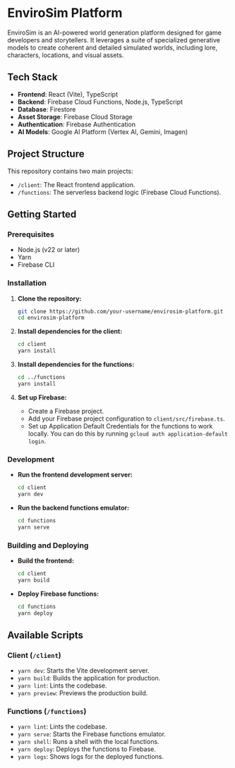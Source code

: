 # EnviroSim Platform

EnviroSim is an AI-powered world generation platform designed for game developers and storytellers. It leverages a suite of specialized generative models to create coherent and detailed simulated worlds, including lore, characters, locations, and visual assets.

## Tech Stack

- **Frontend**: React (Vite), TypeScript
- **Backend**: Firebase Cloud Functions, Node.js, TypeScript
- **Database**: Firestore
- **Asset Storage**: Firebase Cloud Storage
- **Authentication**: Firebase Authentication
- **AI Models**: Google AI Platform (Vertex AI, Gemini, Imagen)

## Project Structure

This repository contains two main projects:

- `/client`: The React frontend application.
- `/functions`: The serverless backend logic (Firebase Cloud Functions).

## Getting Started

### Prerequisites

- Node.js (v22 or later)
- Yarn
- Firebase CLI

### Installation

1. **Clone the repository:**

    ```bash
    git clone https://github.com/your-username/envirosim-platform.git
    cd envirosim-platform
    ```

2. **Install dependencies for the client:**

    ```bash
    cd client
    yarn install
    ```

3. **Install dependencies for the functions:**

    ```bash
    cd ../functions
    yarn install
    ```

4. **Set up Firebase:**
    - Create a Firebase project.
    - Add your Firebase project configuration to `client/src/firebase.ts`.
    - Set up Application Default Credentials for the functions to work locally. You can do this by running `gcloud auth application-default login`.

### Development

- **Run the frontend development server:**

    ```bash
    cd client
    yarn dev
    ```

- **Run the backend functions emulator:**

    ```bash
    cd functions
    yarn serve
    ```

### Building and Deploying

- **Build the frontend:**

    ```bash
    cd client
    yarn build
    ```

- **Deploy Firebase functions:**

    ```bash
    cd functions
    yarn deploy
    ```

## Available Scripts

### Client (`/client`)

- `yarn dev`: Starts the Vite development server.
- `yarn build`: Builds the application for production.
- `yarn lint`: Lints the codebase.
- `yarn preview`: Previews the production build.

### Functions (`/functions`)

- `yarn lint`: Lints the codebase.
- `yarn serve`: Starts the Firebase functions emulator.
- `yarn shell`: Runs a shell with the local functions.
- `yarn deploy`: Deploys the functions to Firebase.
- `yarn logs`: Shows logs for the deployed functions.
